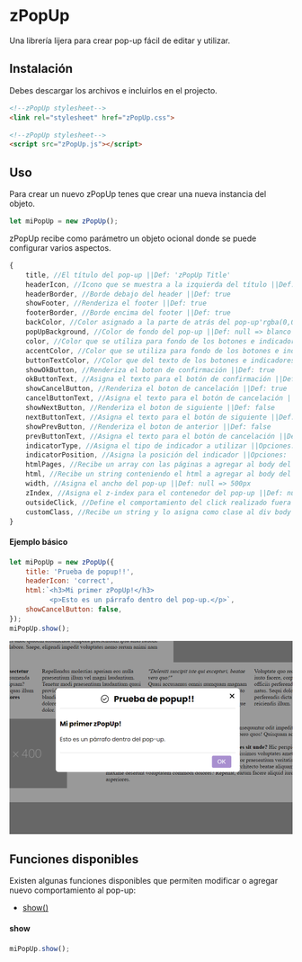 # zPopUp

Una librería lijera para crear pop-up fácil de editar y utilizar.

## Instalación

Debes descargar los archivos e incluirlos en el projecto.

``` html
<!--zPopUp stylesheet-->
<link rel="stylesheet" href="zPopUp.css">
```

``` html
<!--zPopUp stylesheet-->
<script src="zPopUp.js"></script>
```

## Uso

Para crear un nuevo zPopUp tenes que crear una nueva instancia del objeto.

``` javascript
let miPopUp = new zPopUp();
```

zPopUp recibe como parámetro un objeto ocional donde se puede configurar varios aspectos.

``` javascript
{
    title, //El título del pop-up ||Def: 'zPopUp Title'
    headerIcon, //Icono que se muestra a la izquierda del título ||Def: null
    headerBorder, //Borde debajo del header ||Def: true
    showFooter, //Renderiza el footer ||Def: true
    footerBorder, //Borde encima del footer ||Def: true
    backColor, //Color asignado a la parte de atrás del pop-up'rgba(0,0,0,.4)'
    popUpBackground, //Color de fondo del pop-up ||Def: null => blanco
    color, //Color que se utiliza para fondo de los botones e indicadores ||Def: null => #a88fcf
    accentColor, //Color que se utiliza para fondo de los botones e indicadores activos ||Def: null => #792d83
    buttonTextColor, //Color que del texto de los botones e indicadores ||Def: null => blanco
    showOkButton, //Renderiza el boton de confirmación ||Def: true
    okButtonText, //Asigna el texto para el botón de confirmación ||Def: null => 'OK'
    showCancelButton, //Renderiza el boton de cancelación ||Def: true
    cancelButtonText, //Asigna el texto para el botón de cancelación ||Def: null => 'CANCEL'
    showNextButton, //Renderiza el boton de siguiente ||Def: false
    nextButtonText, //Asigna el texto para el botón de siguiente ||Def: null => '>'
    showPrevButton, //Renderiza el boton de anterior ||Def: false
    prevButtonText, //Asigna el texto para el botón de cancelación ||Def: null => '<'
    indicatorType, //Asigna el tipo de indicador a utilizar ||Opciones: 'none'* | 'dot' | 'dash' | 'number'
    indicatorPosition, //Asigna la posición del indicador ||Opciones: 'header'* | 'footer'
    htmlPages, //Recibe un array con las páginas a agregar al body del pop-up ||Def: []
    html, //Recibe un string conteniendo el html a agregar al body del pop-up ||Def: ''
    width, //Asigna el ancho del pop-up ||Def: null => 500px
    zIndex, //Asigna el z-index para el contenedor del pop-up ||Def: null => '999999'
    outsideClick, //Define el comportamiento del click realizado fuera del área del pop-up ||Opciones: 'exit'* | 'none'
    customClass, //Recibe un string y lo asigna como clase al div body del pop-up ||Def: ''
}
```

#### Ejemplo básico

``` javascript
let miPopUp = new zPopUp({
    title: 'Prueba de popup!!',
    headerIcon: 'correct',
    html:`<h3>Mi primer zPopUp!</h3>
          <p>Esto es un párrafo dentro del pop-up.</p>`,
    showCancelButton: false,
});
miPopUp.show();
```
![Ejemplo de pop-up](/assets/doc/pp-demo1.png)

## Funciones disponibles

Existen algunas funciones disponibles que permiten modificar o agregar nuevo comportamiento al pop-up:
* [show()](#show)

#### show

``` javascript
miPopUp.show();
```
